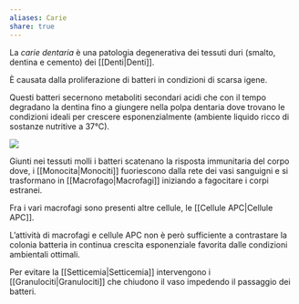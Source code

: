 ```yaml
---
aliases: Carie
share: true
---
```

La *carie dentaria* è una patologia degenerativa dei tessuti duri (smalto, dentina e cemento) dei [[Denti|Denti]].

È causata dalla proliferazione di batteri in condizioni di scarsa igene.

Questi batteri secernono metaboliti secondari acidi che con il tempo degradano la dentina fino a giungere nella polpa dentaria dove trovano le condizioni ideali per crescere esponenzialmente (ambiente liquido ricco di sostanze nutritive a 37°C).

![](aef2c56eb68dd05e2347a09b43ea9402_MD5%201.png)

Giunti nei tessuti molli i batteri scatenano la risposta immunitaria del corpo dove, i [[Monocita|Monociti]] fuoriescono dalla rete dei vasi sanguigni e si trasformano in [[Macrofago|Macrofagi]] iniziando a fagocitare i corpi estranei.

Fra i vari macrofagi sono presenti altre cellule, le [[Cellule APC|Cellule APC]].

L’attività di macrofagi e cellule APC non è però sufficiente a contrastare la colonia batteria in continua crescita esponenziale favorita dalle condizioni ambientali ottimali.

Per evitare la [[Setticemia|Setticemia]] intervengono i [[Granulociti|Granulociti]] che chiudono il vaso impedendo il passaggio dei batteri.